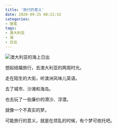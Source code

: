 ```yaml
---
title: '旅行的意义'
date: 2020-09-25 08:21:52
categories:
- 随笔
tags:
- 澳大利亚
- 海
- 日出
---
```


![澳大利亚的海上日出](/post-images/lu-xing-de-yi-yi.jpg)

<!-- more -->

想起结婚旅行，去澳大利亚的两周时光。

走在陌生的大街，听澳洲风味儿英语。

去了城市、沙滩和海岛。

也去玩了一些廉价的滑沙、浮潜。

就像一个不真实的梦。

可能旅行的意义，就是在烦乱的时候，有个梦可依托吧。
